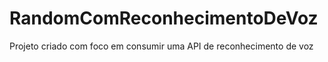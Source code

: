 # RandomComReconhecimentoDeVoz
Projeto criado com foco em consumir uma API de reconhecimento de voz

